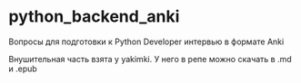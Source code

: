 # python_backend_anki
Вопросы для подготовки к Python Developer интервью в формате Anki

Внушительная часть взята у yakimki. У него в репе можно скачать в .md и .epub
